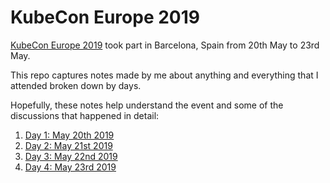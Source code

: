 # KubeCon Europe 2019

[KubeCon Europe 2019](https://events.linuxfoundation.org/events/kubecon-cloudnativecon-europe-2019/schedule/) took part in Barcelona, Spain from 20th May to 23rd May.

This repo captures notes made by me about anything and everything that I attended broken down by days.

Hopefully, these notes help understand the event and some of the discussions that happened in detail:
1. [Day 1: May 20th 2019](day1.md)
2. [Day 2: May 21st 2019](day2.md)
3. [Day 3: May 22nd 2019](day3.md)
4. [Day 4: May 23rd 2019](day4.md)

